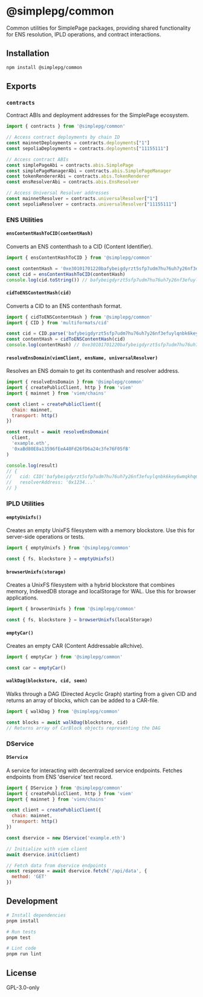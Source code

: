 # @simplepg/common

Common utilities for SimplePage packages, providing shared functionality for ENS resolution, IPLD operations, and contract interactions.

## Installation

```bash
npm install @simplepg/common
```

## Exports

### `contracts`
Contract ABIs and deployment addresses for the SimplePage ecosystem.

```javascript
import { contracts } from '@simplepg/common'

// Access contract deployments by chain ID
const mainnetDeployments = contracts.deployments["1"]
const sepoliaDeployments = contracts.deployments["11155111"]

// Access contract ABIs
const simplePageAbi = contracts.abis.SimplePage
const simplePageManagerAbi = contracts.abis.SimplePageManager
const tokenRendererAbi = contracts.abis.TokenRenderer
const ensResolverAbi = contracts.abis.EnsResolver

// Access Universal Resolver addresses
const mainnetResolver = contracts.universalResolver["1"]
const sepoliaResolver = contracts.universalResolver["11155111"]
```

### ENS Utilities

#### `ensContentHashToCID(contentHash)`
Converts an ENS contenthash to a CID (Content Identifier).

```javascript
import { ensContentHashToCID } from '@simplepg/common'

const contentHash = '0xe30101701220bafybeigdyrzt5sfp7udm7hu76uh7y26nf3efuylqnbk6key6wmqkhq6m'
const cid = ensContentHashToCID(contentHash)
console.log(cid.toString()) // bafybeigdyrzt5sfp7udm7hu76uh7y26nf3efuylqnbk6key6wmqkhq6m
```

#### `cidToENSContentHash(cid)`
Converts a CID to an ENS contenthash format.

```javascript
import { cidToENSContentHash } from '@simplepg/common'
import { CID } from 'multiformats/cid'

const cid = CID.parse('bafybeigdyrzt5sfp7udm7hu76uh7y26nf3efuylqnbk6key6wmqkhq6m')
const contentHash = cidToENSContentHash(cid)
console.log(contentHash) // 0xe30101701220bafybeigdyrzt5sfp7udm7hu76uh7y26nf3efuylqnbk6key6wmqkhq6m
```

#### `resolveEnsDomain(viemClient, ensName, universalResolver)`
Resolves an ENS domain to get its contenthash and resolver address.

```javascript
import { resolveEnsDomain } from '@simplepg/common'
import { createPublicClient, http } from 'viem'
import { mainnet } from 'viem/chains'

const client = createPublicClient({
  chain: mainnet,
  transport: http()
})

const result = await resolveEnsDomain(
  client,
  'example.eth',
  '0xaBd80E8a13596fEeA40Fd26fD6a24c3fe76F05fB'
)

console.log(result)
// {
//   cid: CID('bafybeigdyrzt5sfp7udm7hu76uh7y26nf3efuylqnbk6key6wmqkhq6m'),
//   resolverAddress: '0x1234...'
// }
```

### IPLD Utilities

#### `emptyUnixfs()`
Creates an empty UnixFS filesystem with a memory blockstore. Use this for server-side operations or tests.

```javascript
import { emptyUnixfs } from '@simplepg/common'

const { fs, blockstore } = emptyUnixfs()
```

#### `browserUnixfs(storage)`
Creates a UnixFS filesystem with a hybrid blockstore that combines memory, IndexedDB storage and localStorage for WAL. Use this for browser applications.

```javascript
import { browserUnixfs } from '@simplepg/common'

const { fs, blockstore } = browserUnixfs(localStorage)
```

#### `emptyCar()`
Creates an empty CAR (Content Addressable aRchive).

```javascript
import { emptyCar } from '@simplepg/common'

const car = emptyCar()
```

#### `walkDag(blockstore, cid, seen)`
Walks through a DAG (Directed Acyclic Graph) starting from a given CID and returns an array of blocks, which can be added to a CAR-file.

```javascript
import { walkDag } from '@simplepg/common'

const blocks = await walkDag(blockstore, cid)
// Returns array of CarBlock objects representing the DAG
```

### DService

#### `DService`
A service for interacting with decentralized service endpoints. Fetches endpoints from ENS 'dservice' text record.

```javascript
import { DService } from '@simplepg/common'
import { createPublicClient, http } from 'viem'
import { mainnet } from 'viem/chains'

const client = createPublicClient({
  chain: mainnet,
  transport: http()
})

const dservice = new DService('example.eth')

// Initialize with viem client
await dservice.init(client)

// Fetch data from dservice endpoints
const response = await dservice.fetch('/api/data', {
  method: 'GET'
})
```

## Development

```bash
# Install dependencies
pnpm install

# Run tests
pnpm test

# Lint code
pnpm run lint
```

## License

GPL-3.0-only